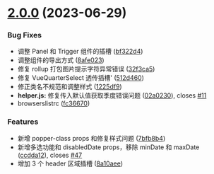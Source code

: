# [2.0.0](https://github.com/3scarecrow/vue-quarter-select/compare/1.1.1...v2.0.0) (2023-06-29)


### Bug Fixes

* 调整 Panel 和 Trigger 组件的插槽 ([bf322d4](https://github.com/3scarecrow/vue-quarter-select/commit/bf322d4e92f57909edd4657d86f6c981c3dba87b))
* 调整组件的导出方式 ([8afe023](https://github.com/3scarecrow/vue-quarter-select/commit/8afe023561dd23e906d41f975afd7a7b86e39595))
* 修复 rollup 打包图片提示字符异常错误 ([32f3ca5](https://github.com/3scarecrow/vue-quarter-select/commit/32f3ca5a14ef21ec2625dd26003db2435d6e0a52))
* 修复 VueQuarterSelect 透传插槽' ([512d460](https://github.com/3scarecrow/vue-quarter-select/commit/512d460184c40ed3155487dd120675bc0edb194f))
* 修正类名不规范和调整样式 ([1225df9](https://github.com/3scarecrow/vue-quarter-select/commit/1225df983a6cc788835bc9f5aab1d77069463677))
* **helper.js:** 修复传入默认值获取季度错误问题 ([02a0230](https://github.com/3scarecrow/vue-quarter-select/commit/02a0230212c45118fac1120122c2f0fff809bf96)), closes [#11](https://github.com/3scarecrow/vue-quarter-select/issues/11)
* browserslistrc ([fc36670](https://github.com/3scarecrow/vue-quarter-select/commit/fc3667051ae25d3bf9ea3f312b0326e2f5f5f730))


### Features

* 新增 popper-class props 和修复样式问题 ([7bfb8b4](https://github.com/3scarecrow/vue-quarter-select/commit/7bfb8b42e677ebf33f5a92ce8ac1986a80dc4e8f))
* 新增多选功能和 disabledDate props，移除 minDate 和 maxDate ([ccdda12](https://github.com/3scarecrow/vue-quarter-select/commit/ccdda12a4d465b5456231309696b1eb37a799e10)), closes [#47](https://github.com/3scarecrow/vue-quarter-select/issues/47)
* 增加 3 个 header 区域插槽 ([8a10aee](https://github.com/3scarecrow/vue-quarter-select/commit/8a10aeef6bc4f11ce642bf13536771a9441d9660))



